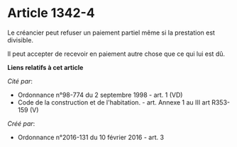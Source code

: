 # Article 1342-4

Le créancier peut refuser un paiement partiel même si la prestation est divisible.

Il peut accepter de recevoir en paiement autre chose que ce qui lui est dû.

**Liens relatifs à cet article**

_Cité par_:

  - Ordonnance n°98-774 du 2 septembre 1998 - art. 1 (VD)
  - Code de la construction et de l'habitation. - art. Annexe 1 au III art R353-159 (V)

_Créé par_:

  - Ordonnance n°2016-131 du 10 février 2016 - art. 3
